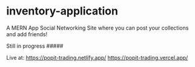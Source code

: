 # inventory-application

A MERN App Social Networking Site where you can post your collections and add friends!

Still in progress #####

Live at:
https://popit-trading.netlify.app/
https://popit-trading.vercel.app/

